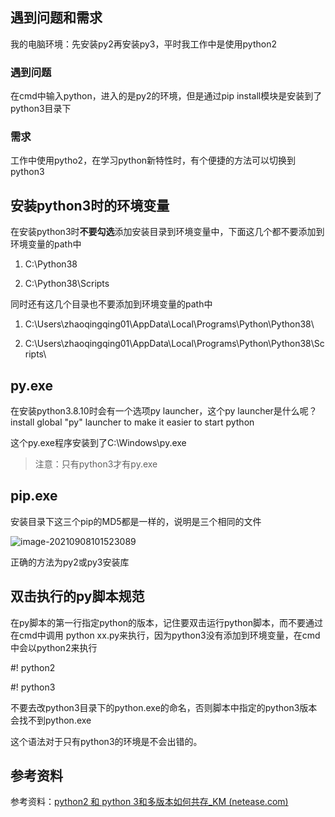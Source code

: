 ## 遇到问题和需求

我的电脑环境：先安装py2再安装py3，平时我工作中是使用python2

### 遇到问题

在cmd中输入python，进入的是py2的环境，但是通过pip install模块是安装到了python3目录下

### 需求

工作中使用pytho2，在学习python新特性时，有个便捷的方法可以切换到python3



## 安装python3时的环境变量

在安装python3时**不要勾选**添加安装目录到环境变量中，下面这几个都不要添加到环境变量的path中

1. C:\Python38

2. C:\Python38\Scripts


同时还有这几个目录也不要添加到环境变量的path中

1. C:\Users\zhaoqingqing01\AppData\Local\Programs\Python\Python38\

2. C:\Users\zhaoqingqing01\AppData\Local\Programs\Python\Python38\Scripts\

## py.exe

在安装python3.8.10时会有一个选项py launcher，这个py launcher是什么呢？install global "py" launcher to make it easier to start python

这个py.exe程序安装到了C:\Windows\py.exe

> 注意：只有python3才有py.exe

## pip.exe

安装目录下这三个pip的MD5都是一样的，说明是三个相同的文件

![image-20210908101523089](https://img2020.cnblogs.com/blog/363476/202109/363476-20210908111257436-651403112.png)

正确的方法为py2或py3安装库

## 双击执行的py脚本规范

在py脚本的第一行指定python的版本，记住要双击运行python脚本，而不要通过在cmd中调用 python xx.py来执行，因为python3没有添加到环境变量，在cmd中会以python2来执行

#! python2

#! python3

不要去改python3目录下的python.exe的命名，否则脚本中指定的python3版本会找不到python.exe

这个语法对于只有python3的环境是不会出错的。

## 参考资料

参考资料：[python2 和 python 3和多版本如何共存_KM (netease.com)](https://km.netease.com/article/223505)

